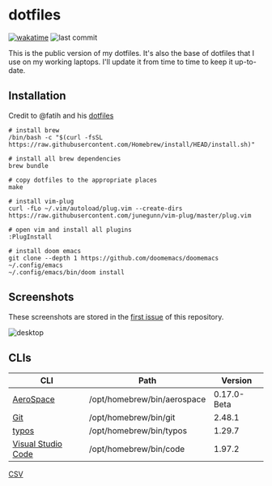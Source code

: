 # dotfiles

[![wakatime](https://wakatime.com/badge/user/9053a32c-e602-40ae-96b2-be7c43d90c66/project/e8bbb08d-fa38-4d82-a14e-4ac629f43be9.svg)](https://wakatime.com/badge/user/9053a32c-e602-40ae-96b2-be7c43d90c66/project/e8bbb08d-fa38-4d82-a14e-4ac629f43be9)
![last commit](https://img.shields.io/github/last-commit/hezhizhen/dotfiles)

This is the public version of my dotfiles.
It's also the base of dotfiles that I use on my working laptops.
I'll update it from time to time to keep it up-to-date.

## Installation

Credit to @fatih and his [dotfiles][5]

```shell
# install brew
/bin/bash -c "$(curl -fsSL https://raw.githubusercontent.com/Homebrew/install/HEAD/install.sh)"

# install all brew dependencies
brew bundle

# copy dotfiles to the appropriate places
make

# install vim-plug
curl -fLo ~/.vim/autoload/plug.vim --create-dirs https://raw.githubusercontent.com/junegunn/vim-plug/master/plug.vim

# open vim and install all plugins
:PlugInstall

# install doom emacs
git clone --depth 1 https://github.com/doomemacs/doomemacs ~/.config/emacs
~/.config/emacs/bin/doom install
```

## Screenshots

These screenshots are stored in the [first issue][4] of this repository.

![desktop](https://github.com/user-attachments/assets/c6ac8278-5ec3-4a87-a0e0-d3bfc5ca8639)

## CLIs

| CLI                                                   | Path                        | Version     |
| ----------------------------------------------------- | --------------------------- | ----------- |
| [AeroSpace](https://github.com/nikitabobko/AeroSpace) | /opt/homebrew/bin/aerospace | 0.17.0-Beta |
| [Git](https://git-scm.com/)                           | /opt/homebrew/bin/git       | 2.48.1      |
| [typos](https://github.com/crate-ci/typos)            | /opt/homebrew/bin/typos     | 1.29.7      |
| [Visual Studio Code](https://code.visualstudio.com/)  | /opt/homebrew/bin/code      | 1.97.2      |

[CSV](version.csv)

[4]: https://github.com/hezhizhen/dotfiles/issues/1
[5]: https://github.com/fatih/dotfiles/
